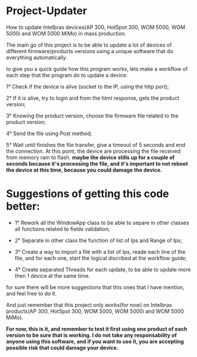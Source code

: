 # Project-Updater
How to update Intelbras devices(AP 300, HotSpot 300, WOM 5000, WOM 5000i and WOM 5000 MiMo) in mass production.

The main go of this project is to be able to update a lot of devices of different firmware/products versions using a unique software that do everything automatically.

to give you a quick guide how this program works, lets make a workflow of each step that the program do to update a device:

1° Check if the device is alive (socket to the IP, using the http port);

2° If it is alive, try to login and from the html response, gets the product version;

3° Knowing the product version, choose the firmware file related to the product version;

4° Send the file using Post method;

5° Wait until finishes the file transfer, give a timeout of 5 seconds and end the connection. At this point, the device are processing the file received from memory ram to flash. **maybe the device stills up for a couple of seconds because it's processing the file, and it's important to not reboot the device at this time, because you could damage the device.**

# Suggestions of getting this code better:

 * 1° Rework all the WindowApp class to be able to separe in other classes all functions related to fields validation;

 * 2° Separate in other class the function of list of Ips and Range of Ips;

 * 3° Create a way to import a file with a list of Ips, reade each line of the file, and for each one, start the logical discribed at the workflow guide;

 * 4° Create separated Threads for each update, to be able to update more then 1 device at the same time.

for sure there will be more suggestions that this ones that I have mention, and feel free to do it.

And just remember that this project only works(for now) on Intelbras products(AP 300, HotSpot 300, WOM 5000, WOM 5000i and WOM 5000 MiMo).

**For now, this is it, and remember to test it first using one product of each version to be sure that is working. I do not take any responsability of anyone using this software, and if you want to use it, you are accepting possible risk that could damage your device.**
